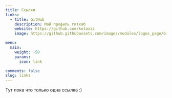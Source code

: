 ```yaml
---
title: Ссылки
links:
  - title: GitHub
    description: Мой профиль гитхаб
    website: https://github.com/kotazzz
    image: https://github.githubassets.com/images/modules/logos_page/GitHub-Mark.png

menu:
  main:
    weight: -50
    params:
      icon: link

comments: false
slug: links
---
```


Тут пока что только одна ссылка :)
